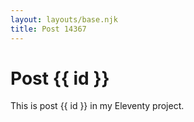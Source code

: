```yaml
---
layout: layouts/base.njk
title: Post 14367
---
```


# Post {{ id }}

This is post {{ id }} in my Eleventy project.
